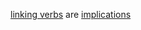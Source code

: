 
[linking verbs](https://en.wikipedia.org/wiki/Linking_verb) are [implications](https://en.wikipedia.org/wiki/Material_conditional)
